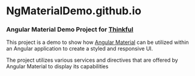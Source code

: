 # NgMaterialDemo.github.io

### Angular Material Demo Project for [Thinkful](https://www.thinkful.com/)

This project is a demo to show how [Angular Material](https://material.angularjs.org/latest/#/) can be utilized within an
Angular application to create a styled and responsive UI.

The project utilizes various services and directives that are offered by 
Angular Material to display its capabilities
